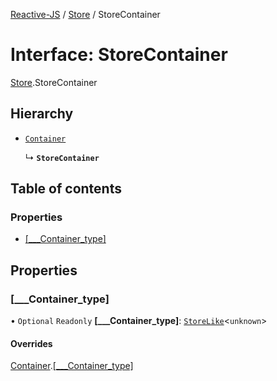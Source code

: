 [Reactive-JS](../README.md) / [Store](../modules/Store.md) / StoreContainer

# Interface: StoreContainer

[Store](../modules/Store.md).StoreContainer

## Hierarchy

- [`Container`](types.Container.md)

  ↳ **`StoreContainer`**

## Table of contents

### Properties

- [[\_\_\_Container\_type]](Store.StoreContainer.md#[___container_type])

## Properties

### [\_\_\_Container\_type]

• `Optional` `Readonly` **[\_\_\_Container\_type]**: [`StoreLike`](types.StoreLike.md)<`unknown`\>

#### Overrides

[Container](types.Container.md).[[___Container_type]](types.Container.md#[___container_type])
